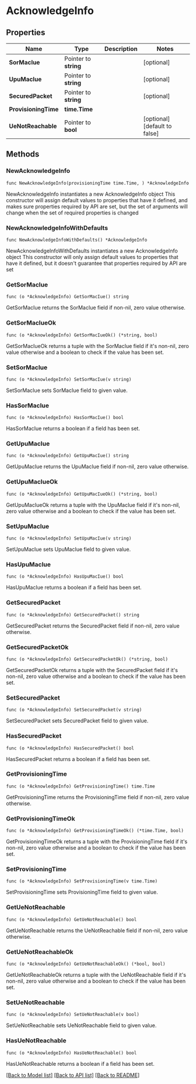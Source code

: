 # AcknowledgeInfo

## Properties

Name | Type | Description | Notes
------------ | ------------- | ------------- | -------------
**SorMacIue** | Pointer to **string** |  | [optional] 
**UpuMacIue** | Pointer to **string** |  | [optional] 
**SecuredPacket** | Pointer to **string** |  | [optional] 
**ProvisioningTime** | **time.Time** |  | 
**UeNotReachable** | Pointer to **bool** |  | [optional] [default to false]

## Methods

### NewAcknowledgeInfo

`func NewAcknowledgeInfo(provisioningTime time.Time, ) *AcknowledgeInfo`

NewAcknowledgeInfo instantiates a new AcknowledgeInfo object
This constructor will assign default values to properties that have it defined,
and makes sure properties required by API are set, but the set of arguments
will change when the set of required properties is changed

### NewAcknowledgeInfoWithDefaults

`func NewAcknowledgeInfoWithDefaults() *AcknowledgeInfo`

NewAcknowledgeInfoWithDefaults instantiates a new AcknowledgeInfo object
This constructor will only assign default values to properties that have it defined,
but it doesn't guarantee that properties required by API are set

### GetSorMacIue

`func (o *AcknowledgeInfo) GetSorMacIue() string`

GetSorMacIue returns the SorMacIue field if non-nil, zero value otherwise.

### GetSorMacIueOk

`func (o *AcknowledgeInfo) GetSorMacIueOk() (*string, bool)`

GetSorMacIueOk returns a tuple with the SorMacIue field if it's non-nil, zero value otherwise
and a boolean to check if the value has been set.

### SetSorMacIue

`func (o *AcknowledgeInfo) SetSorMacIue(v string)`

SetSorMacIue sets SorMacIue field to given value.

### HasSorMacIue

`func (o *AcknowledgeInfo) HasSorMacIue() bool`

HasSorMacIue returns a boolean if a field has been set.

### GetUpuMacIue

`func (o *AcknowledgeInfo) GetUpuMacIue() string`

GetUpuMacIue returns the UpuMacIue field if non-nil, zero value otherwise.

### GetUpuMacIueOk

`func (o *AcknowledgeInfo) GetUpuMacIueOk() (*string, bool)`

GetUpuMacIueOk returns a tuple with the UpuMacIue field if it's non-nil, zero value otherwise
and a boolean to check if the value has been set.

### SetUpuMacIue

`func (o *AcknowledgeInfo) SetUpuMacIue(v string)`

SetUpuMacIue sets UpuMacIue field to given value.

### HasUpuMacIue

`func (o *AcknowledgeInfo) HasUpuMacIue() bool`

HasUpuMacIue returns a boolean if a field has been set.

### GetSecuredPacket

`func (o *AcknowledgeInfo) GetSecuredPacket() string`

GetSecuredPacket returns the SecuredPacket field if non-nil, zero value otherwise.

### GetSecuredPacketOk

`func (o *AcknowledgeInfo) GetSecuredPacketOk() (*string, bool)`

GetSecuredPacketOk returns a tuple with the SecuredPacket field if it's non-nil, zero value otherwise
and a boolean to check if the value has been set.

### SetSecuredPacket

`func (o *AcknowledgeInfo) SetSecuredPacket(v string)`

SetSecuredPacket sets SecuredPacket field to given value.

### HasSecuredPacket

`func (o *AcknowledgeInfo) HasSecuredPacket() bool`

HasSecuredPacket returns a boolean if a field has been set.

### GetProvisioningTime

`func (o *AcknowledgeInfo) GetProvisioningTime() time.Time`

GetProvisioningTime returns the ProvisioningTime field if non-nil, zero value otherwise.

### GetProvisioningTimeOk

`func (o *AcknowledgeInfo) GetProvisioningTimeOk() (*time.Time, bool)`

GetProvisioningTimeOk returns a tuple with the ProvisioningTime field if it's non-nil, zero value otherwise
and a boolean to check if the value has been set.

### SetProvisioningTime

`func (o *AcknowledgeInfo) SetProvisioningTime(v time.Time)`

SetProvisioningTime sets ProvisioningTime field to given value.


### GetUeNotReachable

`func (o *AcknowledgeInfo) GetUeNotReachable() bool`

GetUeNotReachable returns the UeNotReachable field if non-nil, zero value otherwise.

### GetUeNotReachableOk

`func (o *AcknowledgeInfo) GetUeNotReachableOk() (*bool, bool)`

GetUeNotReachableOk returns a tuple with the UeNotReachable field if it's non-nil, zero value otherwise
and a boolean to check if the value has been set.

### SetUeNotReachable

`func (o *AcknowledgeInfo) SetUeNotReachable(v bool)`

SetUeNotReachable sets UeNotReachable field to given value.

### HasUeNotReachable

`func (o *AcknowledgeInfo) HasUeNotReachable() bool`

HasUeNotReachable returns a boolean if a field has been set.


[[Back to Model list]](../README.md#documentation-for-models) [[Back to API list]](../README.md#documentation-for-api-endpoints) [[Back to README]](../README.md)


